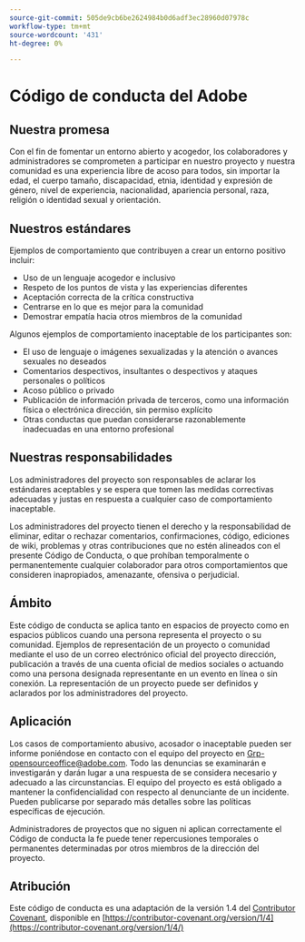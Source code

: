 ```yaml
---
source-git-commit: 505de9cb6be2624984b0d6adf3ec28960d07978c
workflow-type: tm+mt
source-wordcount: '431'
ht-degree: 0%

---
```


# Código de conducta del Adobe

## Nuestra promesa

Con el fin de fomentar un entorno abierto y acogedor,
los colaboradores y administradores se comprometen a participar en nuestro proyecto y
nuestra comunidad es una experiencia libre de acoso para todos, sin importar la edad, el cuerpo
tamaño, discapacidad, etnia, identidad y expresión de género, nivel de experiencia,
nacionalidad, apariencia personal, raza, religión o identidad sexual y
orientación.

## Nuestros estándares

Ejemplos de comportamiento que contribuyen a crear un entorno positivo
incluir:

* Uso de un lenguaje acogedor e inclusivo
* Respeto de los puntos de vista y las experiencias diferentes
* Aceptación correcta de la crítica constructiva
* Centrarse en lo que es mejor para la comunidad
* Demostrar empatía hacia otros miembros de la comunidad

Algunos ejemplos de comportamiento inaceptable de los participantes son:

* El uso de lenguaje o imágenes sexualizadas y la atención o avances sexuales no deseados
* Comentarios despectivos, insultantes o despectivos y ataques personales o políticos
* Acoso público o privado
* Publicación de información privada de terceros, como una información física o electrónica
dirección, sin permiso explícito
* Otras conductas que puedan considerarse razonablemente inadecuadas en una
entorno profesional

## Nuestras responsabilidades

Los administradores del proyecto son responsables de aclarar los estándares aceptables
y se espera que tomen las medidas correctivas adecuadas y justas en
respuesta a cualquier caso de comportamiento inaceptable.

Los administradores del proyecto tienen el derecho y la responsabilidad de eliminar, editar o
rechazar comentarios, confirmaciones, código, ediciones de wiki, problemas y otras contribuciones
que no estén alineados con el presente Código de Conducta, o que prohíban temporalmente o
permanentemente cualquier colaborador para otros comportamientos que consideren inapropiados,
amenazante, ofensiva o perjudicial.

## Ámbito

Este código de conducta se aplica tanto en espacios de proyecto como en espacios públicos
cuando una persona representa el proyecto o su comunidad. Ejemplos de
representación de un proyecto o comunidad mediante el uso de un correo electrónico oficial del proyecto
dirección, publicación a través de una cuenta oficial de medios sociales o actuando como una persona designada
representante en un evento en línea o sin conexión. La representación de un proyecto puede ser
definidos y aclarados por los administradores del proyecto.

## Aplicación

Los casos de comportamiento abusivo, acosador o inaceptable pueden ser
informe poniéndose en contacto con el equipo del proyecto en Grp-opensourceoffice@adobe.com. Todo
las denuncias se examinarán e investigarán y darán lugar a una respuesta de
se considera necesario y adecuado a las circunstancias. El equipo del proyecto es
está obligado a mantener la confidencialidad con respecto al denunciante de un incidente.
Pueden publicarse por separado más detalles sobre las políticas específicas de ejecución.

Administradores de proyectos que no siguen ni aplican correctamente el Código de conducta
la fe puede tener repercusiones temporales o permanentes determinadas por otros
miembros de la dirección del proyecto.

## Atribución

Este código de conducta es una adaptación de la versión 1.4 del [Contributor Covenant](https://contributor-covenant.org),
disponible en [https://contributor-covenant.org/version/1/4](https://contributor-covenant.org/version/1/4/)
